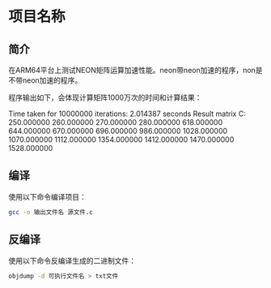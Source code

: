 # 项目名称

## 简介

在ARM64平台上测试NEON矩阵运算加速性能。neon带neon加速的程序，non是不带neon加速的程序。

程序输出如下，会体现计算矩阵1000万次的时间和计算结果：

Time taken for 10000000 iterations: 2.014387 seconds
Result matrix C:
250.000000 260.000000 270.000000 280.000000
618.000000 644.000000 670.000000 696.000000
986.000000 1028.000000 1070.000000 1112.000000
1354.000000 1412.000000 1470.000000 1528.000000

## 编译

使用以下命令编译项目：

```sh
gcc -o 输出文件名 源文件.c
```

## 反编译

使用以下命令反编译生成的二进制文件：

```sh
objdump -d 可执行文件名 > txt文件
```
